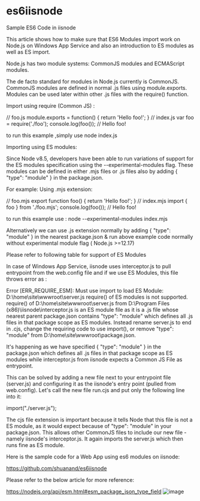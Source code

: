 # es6iisnode

Sample ES6 Code in iisnode

This article shows how to make sure that ES6 Modules import work on Node.js on Windows App Service and also an introduction to ES modules as well as ES import.

Node.js has two module systems: CommonJS modules and ECMAScript modules.

The de facto standard for modules in Node.js currently  is CommonJS. CommonJS modules are defined in normal .js files using module.exports. Modules can be used later within other .js files with the require() function.

Import using require (Common JS) :

// foo.js
module.exports = function() { 
  return 'Hello foo!';
}
// index.js
var foo = require('./foo');
console.log(foo()); // Hello foo!


 to run this example ,simply use node index.js

Importing using ES modules:

Since Node v8.5, developers have been able to run variations of support for the ES modules specification using the --experimental-modules flag. These modules can be defined in either .mjs files or .js files also by adding { "type": "module" } in the  package.json.

For example: Using .mjs extension:

// foo.mjs
export function foo() { 
  return 'Hello foo!'; 
}
// index.mjs
import { foo } from './foo.mjs';
console.log(foo()); // Hello foo!

to run this example use : node --experimental-modules index.mjs 

Alternatively we can use .js extension normally  by adding { "type": "module" } in the nearest package.json  & run above example code normally without experimental module flag ( Node.js >=12.17)

Please refer to following table for support of ES Modules 



 
In case of Windows App Service, iisnode uses interceptor.js to pull entrypoint from the web.config file and if we use ES Modules, this file throws error as :

Error [ERR_REQUIRE_ESM]: Must use import to load ES Module: D:\home\site\wwwroot\server.js
require() of ES modules is not supported.
require() of D:\home\site\wwwroot\server.js from D:\Program Files (x86)\iisnode\interceptor.js is an ES module file as it is a .js file whose nearest parent package.json contains "type": "module" which defines all .js files in that package scope as ES modules.
Instead rename server.js to end in .cjs, change the requiring code to use import(), or remove "type": "module" from D:\home\site\wwwroot\package.json.

It's happening as we have specified  { "type": "module" } in the  package.json which  defines all .js files in that package scope as ES modules while interceptor.js from iisnode expects a Common JS File as entrypoint. 

This can be solved by adding a new file next to your entrypoint file (server.js)  and configuring it as the iisnode's entry point (pulled from web.config). Let's call the new file run.cjs and put only the following line into it:

import("./server.js");


The cjs file extension is important because it tells Node that this file is not a ES module, as it would expect because of "type": "module" in your package.json. This allows other CommonJS files to include our new file - namely iisnode's interceptor.js. It again imports the server.js which then runs fine as ES module.

Here is the sample code for a Web App using es6 modules on iisnode:
 
https://github.com/shuanand/es6iisnode

Please refer to the below article for more reference:

https://nodejs.org/api/esm.html#esm_package_json_type_field
![image](https://user-images.githubusercontent.com/75124494/168859565-aee73650-8f9f-4de5-8810-143eae74bac8.png)

